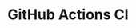 # GitHub Actions CI




























































































































































































































































































































































































































































































































































































































































































































































































































































































































































































































































































































































































































































































































































































































































































































































































































































































































































































































































































































































































































































































































